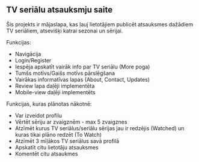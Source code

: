 ## TV seriālu atsauksmju saite

Šis projekts ir mājaslapa, kas ļauj lietotājiem publicēt atsauksmes dažādiem TV seriāliem, atsevišķi katrai sezonai un sērijai.


Funkcijas: 
- Navigācija
- Login/Register
- Iespēja apskatīt vairāk info par TV seriālu (More poga)
- Tumšs motīvs/Gaišs motīvs pārslēgšana
- Vairākas informatīvas lapas (About, Contact, Updates)
- Review lapa daļēji implementēta
- Mobile-view daļēji implementēts

Funkcijas, kuras plānotas nākotnē:
- Var izveidot profilu
- Vērtēt sēriju ar zvaigznēm - max 5 zvaigznes 
- Atzīmēt kurus TV seriālus/seriālu sērijas jau ir redzējis (Watched) un kuras tikai plāno redzēt (To Watch)
- Atzīmēt 3 mīļākos TV seriālus savā profilā
- Apskatīt citu lietotāju atsauksmes
- Komentēt citu atsaukmes
